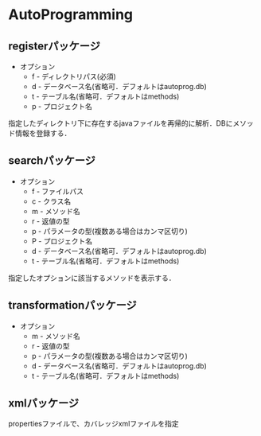 # AutoProgramming

## registerパッケージ
* オプション
	* f - ディレクトリパス(必須)
	* d - データベース名(省略可．デフォルトはautoprog.db)
	* t - テーブル名(省略可．デフォルトはmethods)
	* p - プロジェクト名

指定したディレクトリ下に存在するjavaファイルを再帰的に解析．DBにメソッド情報を登録する．

## searchパッケージ
* オプション
	* f - ファイルパス
	* c - クラス名
	* m - メソッド名
	* r - 返値の型
	* p - パラメータの型(複数ある場合はカンマ区切り)
	* P - プロジェクト名
	* d - データベース名(省略可．デフォルトはautoprog.db)
	* t - テーブル名(省略可．デフォルトはmethods)

指定したオプションに該当するメソッドを表示する．

## transformationパッケージ
* オプション
	* m - メソッド名
	* r - 返値の型
	* p - パラメータの型(複数ある場合はカンマ区切り)
	* d - データベース名(省略可．デフォルトはautoprog.db)
	* t - テーブル名(省略可．デフォルトはmethods)

## xmlパッケージ
propertiesファイルで、カバレッジxmlファイルを指定
